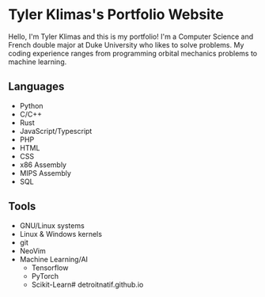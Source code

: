 # Tyler Klimas's Portfolio Website

Hello, I'm Tyler Klimas and this is my portfolio! I'm a Computer Science and French double major at Duke University who likes to solve problems. My coding experience ranges from programming orbital mechanics problems to machine learning.

## Languages

- Python
- C/C++
- Rust
- JavaScript/Typescript
- PHP
- HTML
- CSS
- x86 Assembly
- MIPS Assembly
- SQL

## Tools

- GNU/Linux systems
- Linux & Windows kernels
- git
- NeoVim
- Machine Learning/AI
  - Tensorflow
  - PyTorch
  - Scikit-Learn# detroitnatif.github.io
